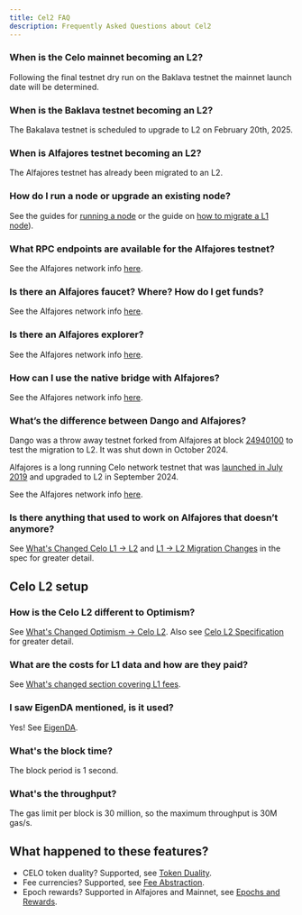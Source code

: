 ```yaml
---
title: Cel2 FAQ
description: Frequently Asked Questions about Cel2
---
```


### When is the Celo mainnet becoming an L2?

Following the final testnet dry run on the Baklava testnet the mainnet launch date will be determined.

### When is the Baklava testnet becoming an L2?

The Bakalava testnet is scheduled to upgrade to L2 on February 20th, 2025.

### When is Alfajores testnet becoming an L2?

The Alfajores testnet has already been migrated to an L2.

### How do I run a node or upgrade an existing node?

See the guides for [running a node](./operators/run-node.md) or the guide on [how to migrate a L1 node](./operators/migrate-node.md)).

### What RPC endpoints are available for the Alfajores testnet?

See the Alfajores network info [here](https://docs.celo.org/network#celo-alfajores-l2-testnet).

### Is there an Alfajores faucet? Where? How do I get funds?

See the Alfajores network info [here](https://docs.celo.org/network#celo-alfajores-l2-testnet).

### Is there an Alfajores explorer?

See the Alfajores network info [here](https://docs.celo.org/network#celo-alfajores-l2-testnet).

### How can I use the native bridge with Alfajores?

See the Alfajores network info [here](https://docs.celo.org/network#celo-alfajores-l2-testnet).

### What’s the difference between Dango and Alfajores?

Dango was a throw away testnet forked from Alfajores at block [24940100](https://celo-alfajores.blockscout.com/block/0xc0e521a7b7326064ec12f51449de16d3218de161335daaa4ae8bbed1790b4a6c) to test the migration to L2. It was shut down in October 2024.

Alfajores is a long running Celo network testnet that was [launched in July 2019](https://blog.celo.org/introducing-alfajores-1b162ebcb44d) and  upgraded to L2 in September 2024.

See the Alfajores network info [here](https://docs.celo.org/network#celo-alfajores-l2-testnet).

### Is there anything that used to work on Alfajores that doesn’t anymore?

See [What's Changed Celo L1 -> L2](./whats-changed/l1-l2.md) and [L1 -> L2 Migration Changes](https://specs.celo.org/l2_migration.html) in the spec for greater detail.

## Celo L2 setup

### How is the Celo L2 different to Optimism?

See [What's Changed Optimism -> Celo L2](./whats-changed/op-l2).
Also see [Celo L2 Specification](https://specs.celo.org/root.html) for greater detail.

### What are the costs for L1 data and how are they paid?

See [What's changed section covering L1 fees](./whats-changed/op-l2#l1-fees).

### I saw EigenDA mentioned, is it used?

Yes! See [EigenDA](https://specs.celo.org/eigenda.html).

### What's the block time?

The block period is 1 second.

### What's the throughput?

The gas limit per block is 30 million, so the maximum throughput is 30M gas/s.

## What happened to these features?

- CELO token duality? Supported, see [Token Duality](https://specs.celo.org/token_duality.html).
- Fee currencies? Supported, see [Fee Abstraction](https://specs.celo.org/fee_abstraction.html).
- Epoch rewards? Supported in Alfajores and Mainnet, see [Epochs and Rewards](https://specs.celo.org/smart_contract_updates_from_l1.html#epochs-and-rewards).
